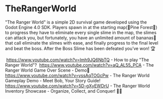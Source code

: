 # TheRangerWorld

"The Ranger World" is a simple 2D survival game developed using the Godot Engine 4.0 SDK. Players spawn in at the starting map(🌲Pine Forest🌲) to progress they have to eliminate every single slime in the map, the slimes can attack you, but fortunately, you have an unlimited amount of bananas🍌 that call eliminate the slimes with ease, and finally progress to the final level and beat the boss. After the Boss Slime has been defeated you’ve won! 🏆


​ https://www.youtube.com/watch?v=lmh9JQ6NbTQ - How to play "The Ranger World"?
​ https://www.youtube.com/watch?v=aQ_AL55_PCA - The Ranger World Game Over Scene - Demo🌲
​ https://www.youtube.com/watch?v=yssAqTOGcPw - The Ranger World Gameplay Demo - Meet Bob, Your Story Guide!
​ https://www.youtube.com/watch?v=5D-gXyEWDrU - The Ranger World Inventory Showcase - Organize, Collect, and Conquer! 🌲🎒
